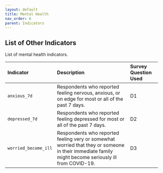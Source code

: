 ```yaml
---
layout: default
title: Mental Health
nav_order: 6
parent: Indicators
---
```


## List of Other Indicators

List of mental health indicators.

| Indicator        | Description          | Survey Question Used |
|:----------------------------------------|:---------------------|:---------------------|
| `anxious_7d`                       | Respondents who reported feeling nervous, anxious, or on edge for most or all of the past 7 days.	   | D1  |
| `depressed_7d`                       | Respondents who reported feeling depressed for most or all of the past 7 days.	   | D2  |
| `worried_become_ill`                       | Respondents who reported feeling very or somewhat worried that they or someone in their immediate family might become seriously ill from COVID-19.	   | D3  |
